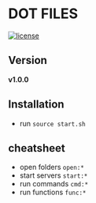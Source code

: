 # DOT FILES
[![license](https://img.shields.io/github/license/mashape/apistatus.svg)]()


## Version
**v1.0.0**


## Installation
- run `source start.sh`


## cheatsheet
- open folders `open:*`
- start servers `start:*`
- run commands `cmd:*`
- run functions `func:*`
